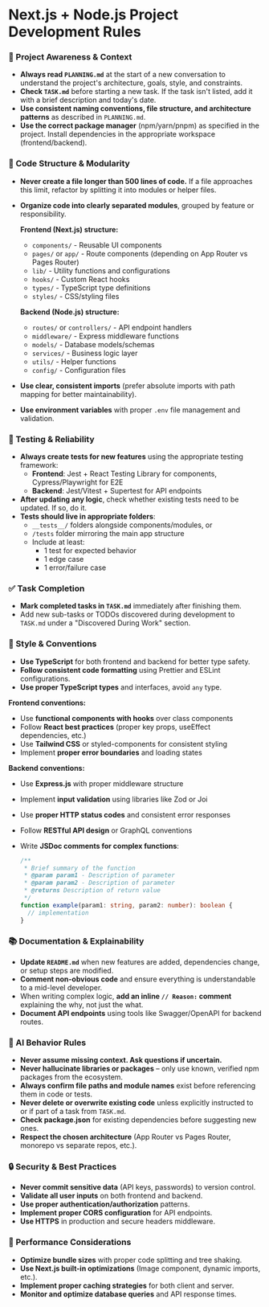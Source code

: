 # Next.js + Node.js Project Development Rules

### 🔄 Project Awareness & Context
- **Always read `PLANNING.md`** at the start of a new conversation to understand the project's architecture, goals, style, and constraints.
- **Check `TASK.md`** before starting a new task. If the task isn't listed, add it with a brief description and today's date.
- **Use consistent naming conventions, file structure, and architecture patterns** as described in `PLANNING.md`.
- **Use the correct package manager** (npm/yarn/pnpm) as specified in the project. Install dependencies in the appropriate workspace (frontend/backend).

### 🧱 Code Structure & Modularity
- **Never create a file longer than 500 lines of code.** If a file approaches this limit, refactor by splitting it into modules or helper files.
- **Organize code into clearly separated modules**, grouped by feature or responsibility.
  
  **Frontend (Next.js) structure:**
  - `components/` - Reusable UI components
  - `pages/` or `app/` - Route components (depending on App Router vs Pages Router)
  - `lib/` - Utility functions and configurations
  - `hooks/` - Custom React hooks
  - `types/` - TypeScript type definitions
  - `styles/` - CSS/styling files

  **Backend (Node.js) structure:**
  - `routes/` or `controllers/` - API endpoint handlers
  - `middleware/` - Express middleware functions
  - `models/` - Database models/schemas
  - `services/` - Business logic layer
  - `utils/` - Helper functions
  - `config/` - Configuration files

- **Use clear, consistent imports** (prefer absolute imports with path mapping for better maintainability).
- **Use environment variables** with proper `.env` file management and validation.

### 🧪 Testing & Reliability
- **Always create tests for new features** using the appropriate testing framework:
  - **Frontend**: Jest + React Testing Library for components, Cypress/Playwright for E2E
  - **Backend**: Jest/Vitest + Supertest for API endpoints
- **After updating any logic**, check whether existing tests need to be updated. If so, do it.
- **Tests should live in appropriate folders**:
  - `__tests__/` folders alongside components/modules, or
  - `/tests` folder mirroring the main app structure
  - Include at least:
    - 1 test for expected behavior
    - 1 edge case
    - 1 error/failure case

### ✅ Task Completion
- **Mark completed tasks in `TASK.md`** immediately after finishing them.
- Add new sub-tasks or TODOs discovered during development to `TASK.md` under a "Discovered During Work" section.

### 📎 Style & Conventions
- **Use TypeScript** for both frontend and backend for better type safety.
- **Follow consistent code formatting** using Prettier and ESLint configurations.
- **Use proper TypeScript types** and interfaces, avoid `any` type.

**Frontend conventions:**
- Use **functional components with hooks** over class components
- Follow **React best practices** (proper key props, useEffect dependencies, etc.)
- Use **Tailwind CSS** or styled-components for consistent styling
- Implement **proper error boundaries** and loading states

**Backend conventions:**
- Use **Express.js** with proper middleware structure
- Implement **input validation** using libraries like Zod or Joi
- Use **proper HTTP status codes** and consistent error responses
- Follow **RESTful API design** or GraphQL conventions

- Write **JSDoc comments for complex functions**:
  ```typescript
  /**
   * Brief summary of the function
   * @param param1 - Description of parameter
   * @param param2 - Description of parameter
   * @returns Description of return value
   */
  function example(param1: string, param2: number): boolean {
    // implementation
  }
  ```

### 📚 Documentation & Explainability
- **Update `README.md`** when new features are added, dependencies change, or setup steps are modified.
- **Comment non-obvious code** and ensure everything is understandable to a mid-level developer.
- When writing complex logic, **add an inline `// Reason:` comment** explaining the why, not just the what.
- **Document API endpoints** using tools like Swagger/OpenAPI for backend routes.

### 🧠 AI Behavior Rules
- **Never assume missing context. Ask questions if uncertain.**
- **Never hallucinate libraries or packages** – only use known, verified npm packages from the ecosystem.
- **Always confirm file paths and module names** exist before referencing them in code or tests.
- **Never delete or overwrite existing code** unless explicitly instructed to or if part of a task from `TASK.md`.
- **Check package.json** for existing dependencies before suggesting new ones.
- **Respect the chosen architecture** (App Router vs Pages Router, monorepo vs separate repos, etc.).

### 🔒 Security & Best Practices
- **Never commit sensitive data** (API keys, passwords) to version control.
- **Validate all user inputs** on both frontend and backend.
- **Use proper authentication/authorization** patterns.
- **Implement proper CORS configuration** for API endpoints.
- **Use HTTPS** in production and secure headers middleware.

### 🎯 Performance Considerations
- **Optimize bundle sizes** with proper code splitting and tree shaking.
- **Use Next.js built-in optimizations** (Image component, dynamic imports, etc.).
- **Implement proper caching strategies** for both client and server.
- **Monitor and optimize database queries** and API response times.